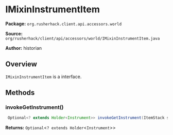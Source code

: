 # IMixinInstrumentItem

**Package:** `org.rusherhack.client.api.accessors.world`

**Source:** `org/rusherhack/client/api/accessors/world/IMixinInstrumentItem.java`

**Author:** historian



## Overview

`IMixinInstrumentItem` is a interface.

## Methods

### invokeGetInstrument()

```java
 Optional<? extends Holder<Instrument>> invokeGetInstrument(ItemStack stack, HolderLookup.Provider arg2)
```

**Returns:** `Optional`<`? extends Holder`<`Instrument`>>

